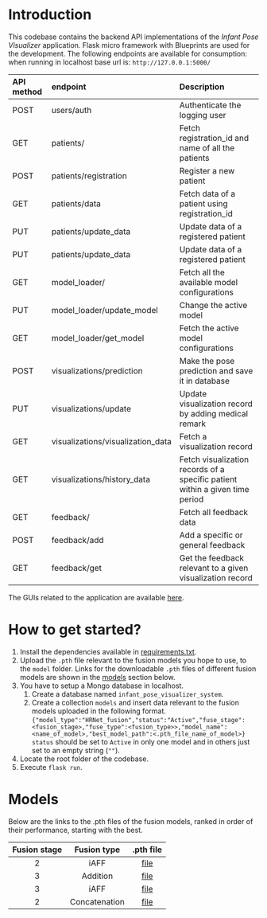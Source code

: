 <h1>Introduction</h1>

This codebase contains the backend API implementations of the <i>Infant Pose Visualizer</i> application. Flask micro framework with Blueprints are used for the development. The following endpoints are available for consumption:
when running in localhost base url is: `http://127.0.0.1:5000/`

| API method | endpoint                          | Description                                                                  |
|:-----------|:----------------------------------|:-----------------------------------------------------------------------------|
| POST       | users/auth                        | Authenticate the logging user                                                |
| GET        | patients/                         | Fetch registration_id and name of all the patients                           |
| POST       | patients/registration             | Register a new patient                                                       |
| GET        | patients/data                     | Fetch data of a patient using registration_id                                |
| PUT        | patients/update_data              | Update data of a registered patient                                          |
| PUT        | patients/update_data              | Update data of a registered patient                                          |
| GET        | model_loader/                     | Fetch all the available model configurations                                 |
| PUT        | model_loader/update_model         | Change the active model                                                      |
| GET        | model_loader/get_model            | Fetch the active model configurations                                        |
| POST       | visualizations/prediction         | Make the pose prediction and save it in database                             |
| PUT        | visualizations/update             | Update visualization record by adding medical remark                         |
| GET        | visualizations/visualization_data | Fetch a visualization record                                                 |
| GET        | visualizations/history_data       | Fetch visualization records of a specific patient within a given time period |
| GET        | feedback/             | Fetch all feedback data                                                      |
| POST       | feedback/add             | Add a specific or general feedback                                           |
| GET        | feedback/get             | Get the feedback relevant to a given visualization record                    |
The GUIs related to the application are available [here](https://github.com/Thisun1997/infant_pose_estimation_frontend).

<h1>How to get started?</h1>

1. Install the dependencies available in [requirements.txt](requirements.txt).
2. Upload the `.pth` file relevant to the fusion models you hope to use, to the `model` folder. Links for the downloadable `.pth` files of different fusion models are shown in the [models](#models) section below.
3. You have to setup a Mongo database in localhost.
   1. Create a database named `infant_pose_visualizer_system`.
   2. Create a collection `models` and insert data relevant to the fusion models uploaded in the following format.
      ```{"model_type":"HRNet_fusion","status":"Active","fuse_stage":<fusion_stage>,"fuse_type":<fusion_type>>,"model_name":<name_of_model>,"best_model_path":<.pth_file_name_of_model>}```<br>
      `status` should be set to `Active` in only one model and in others just set to an empty string (`""`). 
4. Locate the root folder of the codebase. 
5. Execute `flask run`.

<a id="models"></a><h1>Models</h1>
Below are the links to the .pth files of the fusion models, ranked in order of their performance, starting with the best.

| Fusion stage  | Fusion type   |                                         .pth file                                          |
|:-------------:|:-------------:|:------------------------------------------------------------------------------------------:|
|       2       | iAFF          | [file](https://drive.google.com/file/d/1vD8z0_tQoTiCJpY8uYMBcUoY--j64bnJ/view?usp=sharing) |
|       3       | Addition      | [file](https://drive.google.com/file/d/1u9Eg-dRNWigjiV2no84_UshDPWgL_lFc/view?usp=sharing) |
|       3       | iAFF          | [file](https://drive.google.com/file/d/1-mCN4efgxjbIBoOTZkEWDbXjzqxMGfZA/view?usp=sharing) |
|       2       | Concatenation | [file](https://drive.google.com/file/d/1vD8z0_tQoTiCJpY8uYMBcUoY--j64bnJ/view?usp=sharing) |
